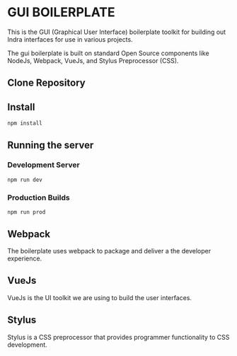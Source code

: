 # GUI BOILERPLATE
This is the GUI (Graphical User Interface) boilerplate toolkit for building out Indra interfaces for use in various projects.

The gui boilerplate is built on standard Open Source components like NodeJs, Webpack, VueJs, and Stylus Preprocessor (CSS).

## Clone Repository

## Install
`npm install`

## Running the server

### Development Server
`npm run dev`
### Production Builds
`npm run prod`

## Webpack
The boilerplate uses webpack to package and deliver a the developer experience.

## VueJs
VueJs is the UI toolkit we are using to build the user interfaces.

## Stylus
Stylus is a CSS preprocessor that provides programmer functionality to CSS development.
